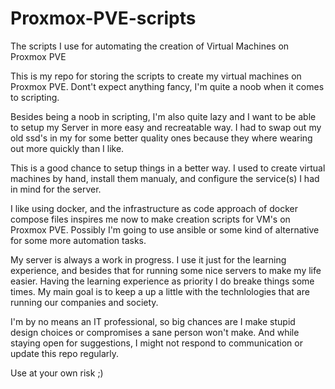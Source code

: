 # Proxmox-PVE-scripts
The scripts I use for automating the creation of Virtual Machines on Proxmox PVE

This is my repo for storing the scripts to create my virtual machines on Proxmox PVE. Dont't expect anything fancy, I'm quite a noob when it comes to scripting.

Besides being a noob in scripting, I'm also quite lazy and I want to be able to setup my Server in more easy and recreatable way. I had to swap out my old ssd's in my for some better quality ones because they where wearing out more quickly than I like. 

This is a good chance to setup things in a better way. I used to create virtual machines by hand, install them manualy, and configure the service(s) I had in mind for the server. 

I like using docker, and the infrastructure as code approach of docker compose files inspires me now to make creation scripts for VM's on Proxmox PVE. Possibly I'm going to use ansible or some kind of alternative for some more automation tasks.

My server is always a work in progress. I use it just for the learning experience, and besides that for running some nice servers to make my life easier. Having the learning experience as priority I do breake things some times. My main goal is to keep a up a little with the technlologies that are running our companies and society. 

I'm by no means an IT professional, so big chances are I make stupid design choices or compromises a sane person won't make. And while staying open for suggestions, I might not respond to communication or update this repo regularly. 

Use at your own risk ;)
